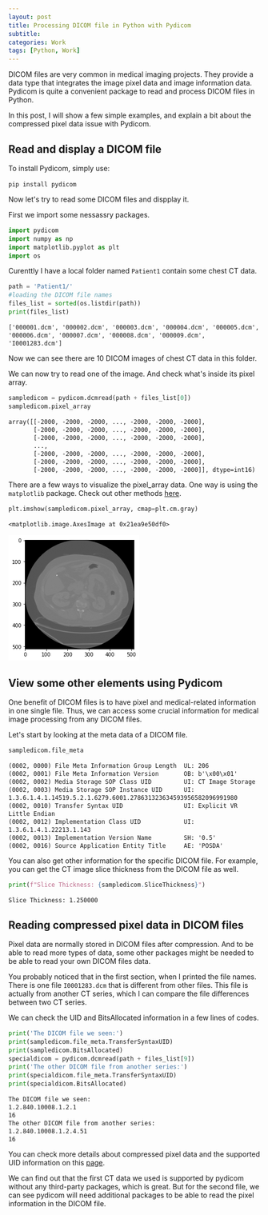 ```yaml
---
layout: post
title: Processing DICOM file in Python with Pydicom
subtitle: 
categories: Work
tags: [Python, Work]
---
```


DICOM files are very common in medical imaging projects. They provide a data type that integrates the image pixel data and image information data. Pydicom is quite a convenient package to read and process DICOM files in Python. 

In this post, I will show a few simple examples, and explain a bit about the compressed pixel data issue with Pydicom.

## Read and display a DICOM file

To install Pydicom, simply use: 

`pip install pydicom`

Now let's try to read some DICOM files and dispplay it.

First we import some nessassry packages.


```python
import pydicom
import numpy as np
import matplotlib.pyplot as plt
import os
```

Curenttly I have a local folder named `Patient1` contain some chest CT data.


```python
path = 'Patient1/'
#loading the DICOM file names
files_list = sorted(os.listdir(path))
print(files_list)
```

    ['000001.dcm', '000002.dcm', '000003.dcm', '000004.dcm', '000005.dcm', '000006.dcm', '000007.dcm', '000008.dcm', '000009.dcm', 'I0001283.dcm']
    

Now we can see there are 10 DICOM images of chest CT data in this folder. 

We can now try to read one of the image. And check what's inside its pixel array.


```python
sampledicom = pydicom.dcmread(path + files_list[0])
sampledicom.pixel_array
```




    array([[-2000, -2000, -2000, ..., -2000, -2000, -2000],
           [-2000, -2000, -2000, ..., -2000, -2000, -2000],
           [-2000, -2000, -2000, ..., -2000, -2000, -2000],
           ...,
           [-2000, -2000, -2000, ..., -2000, -2000, -2000],
           [-2000, -2000, -2000, ..., -2000, -2000, -2000],
           [-2000, -2000, -2000, ..., -2000, -2000, -2000]], dtype=int16)


There are a few ways to visualize the pixel_array data. One way is using the `matplotlib` package. Check out other methods [here](https://pydicom.github.io/pydicom/stable/old/viewing_images.html).


```python
plt.imshow(sampledicom.pixel_array, cmap=plt.cm.gray) 
```
    <matplotlib.image.AxesImage at 0x21ea9e50df0>
    
![png](/assets/images/posts/output_9_1.png)
    


## View some other elements using Pydicom

One benefit of DICOM files is to have pixel and medical-related information in one single file. Thus, we can access some crucial information for medical image processing from any DICOM files. 

Let's start by looking at the meta data of a DICOM file.


```python
sampledicom.file_meta
```




    (0002, 0000) File Meta Information Group Length  UL: 206
    (0002, 0001) File Meta Information Version       OB: b'\x00\x01'
    (0002, 0002) Media Storage SOP Class UID         UI: CT Image Storage
    (0002, 0003) Media Storage SOP Instance UID      UI: 1.3.6.1.4.1.14519.5.2.1.6279.6001.278631323634593956582096991980
    (0002, 0010) Transfer Syntax UID                 UI: Explicit VR Little Endian
    (0002, 0012) Implementation Class UID            UI: 1.3.6.1.4.1.22213.1.143
    (0002, 0013) Implementation Version Name         SH: '0.5'
    (0002, 0016) Source Application Entity Title     AE: 'POSDA'



You can also get other information for the specific DICOM file. For example, you can get the CT image slice thickness from the DICOM file as well. 


```python
print(f"Slice Thickness: {sampledicom.SliceThickness}")
```

    Slice Thickness: 1.250000
    

## Reading compressed pixel data in DICOM files

Pixel data are normally stored in DICOM files after compression. And to be able to read more types of data, some other packages might be needed to be able to read your own DICOM files data.

You probably noticed that in the first section, when I printed the file names. There is one file `I0001283.dcm` that is different from other files. This file is actually from another CT series, which I can compare the file  differences between two CT series. 

We can check the UID and BitsAllocated information in a few lines of codes.

```python
print('The DICOM file we seen:')
print(sampledicom.file_meta.TransferSyntaxUID)
print(sampledicom.BitsAllocated)
specialdicom = pydicom.dcmread(path + files_list[9])
print('The other DICOM file from another series:')
print(specialdicom.file_meta.TransferSyntaxUID)
print(specialdicom.BitsAllocated)
```

    The DICOM file we seen:
    1.2.840.10008.1.2.1
    16
    The other DICOM file from another series:
    1.2.840.10008.1.2.4.51
    16
    

You can check more details about compressed pixel data and the supported UID information on this [page](https://pydicom.github.io/pydicom/stable/old/image_data_handlers.html).

We can find out that the first CT data we used is supported by pydicom without any third-party packages, which is great. But for the second file, we can see pydicom will need additional packages to be able to read the pixel information in the DICOM file.
